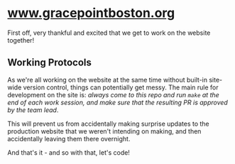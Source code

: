 # www.gracepointboston.org

First off, very thankful and excited that we get to work on the website together!

## Working Protocols

As we're all working on the website at the same time without built-in site-wide version control, things can potentially get messy. The main rule for development on the site is:
*always come to this repo and run `make` at the end of each work session, and make sure that the resulting PR is approved by the team lead*.

This will prevent us from accidentally making surprise updates to the production website that we weren't intending on making, and then accidentally leaving them there overnight.

And that's it - and so with that, let's code!
